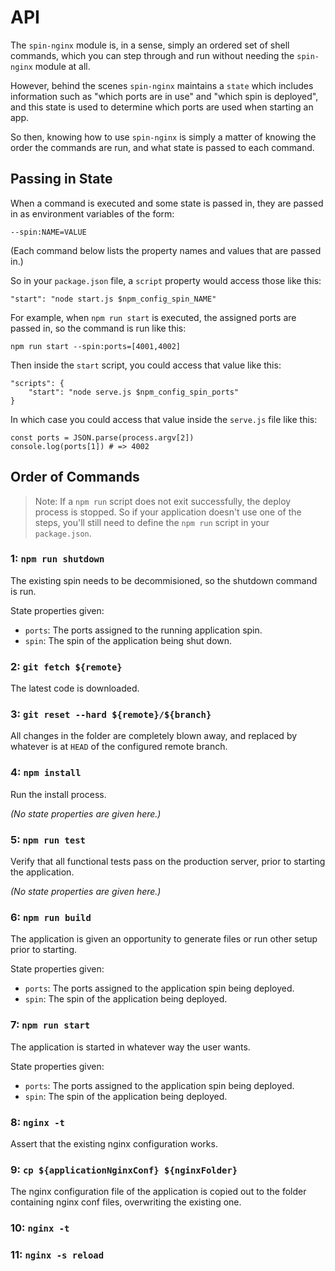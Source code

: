 # API

The `spin-nginx` module is, in a sense, simply an ordered
set of shell commands, which you can step through and run
without needing the `spin-nginx` module at all.

However, behind the scenes `spin-nginx` maintains a `state`
which includes information such as "which ports are in use"
and "which spin is deployed", and this state is used to
determine which ports are used when starting an app.

So then, knowing how to use `spin-nginx` is simply a matter
of knowing the order the commands are run, and what state
is passed to each command.

## Passing in State

When a command is executed and some state is passed in, they
are passed in as environment variables of the form:

	--spin:NAME=VALUE

(Each command below lists the property names and values that
are passed in.)

So in your `package.json` file, a `script` property would
access those like this:

	"start": "node start.js $npm_config_spin_NAME"

For example, when `npm run start` is executed, the assigned
ports are passed in, so the command is run like this:

	npm run start --spin:ports=[4001,4002]

Then inside the `start` script, you could access that value
like this:

	"scripts": {
		"start": "node serve.js $npm_config_spin_ports"
	}

In which case you could access that value inside the `serve.js`
file like this:

	const ports = JSON.parse(process.argv[2])
	console.log(ports[1]) # => 4002

## Order of Commands

> Note: If a `npm run` script does not exit successfully, the
> deploy process is stopped. So if your application doesn't use
> one of the steps, you'll still need to define the `npm run`
> script in your `package.json`.

### 1: `npm run shutdown`

The existing spin needs to be decommisioned, so the shutdown
command is run.

State properties given:

* `ports`: The ports assigned to the running application spin.
* `spin`: The spin of the application being shut down.

### 2: `git fetch ${remote}`

The latest code is downloaded.

### 3: `git reset --hard ${remote}/${branch}`

All changes in the folder are completely blown away, and replaced
by whatever is at `HEAD` of the configured remote branch.

### 4: `npm install`

Run the install process.

*(No state properties are given here.)*

### 5: `npm run test`

Verify that all functional tests pass on the production server,
prior to starting the application.

*(No state properties are given here.)*

### 6: `npm run build`

The application is given an opportunity to generate files or run
other setup prior to starting.

State properties given:

* `ports`: The ports assigned to the application spin being deployed.
* `spin`: The spin of the application being deployed.

### 7: `npm run start`

The application is started in whatever way the user wants.

State properties given:

* `ports`: The ports assigned to the application spin being deployed.
* `spin`: The spin of the application being deployed.









### 8: `nginx -t`

Assert that the existing nginx configuration works.

### 9: `cp ${applicationNginxConf} ${nginxFolder}`

The nginx configuration file of the application is copied
out to the folder containing nginx conf files, overwriting
the existing one.

### 10: `nginx -t`
### 11: `nginx -s reload`
